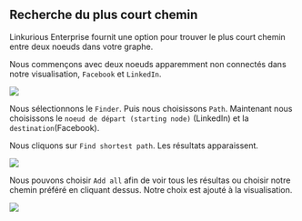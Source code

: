 ## Recherche du plus court chemin

Linkurious Enterprise fournit une option pour trouver le plus court chemin entre deux noeuds dans votre graphe. 

Nous commençons avec deux noeuds apparemment non connectés dans notre visualisation, ```Facebook``` et ```LinkedIn```.

![](https://github.com/Linkurious/linkurious-enterprise-manual/raw/master/en/search/LI_FB.png)

Nous sélectionnons le ```Finder```. Puis nous choisissons ```Path```. 
Maintenant nous choisissons le ```noeud de départ (starting node)``` (LinkedIn) et la ```destination```(Facebook).

Nous cliquons sur ```Find shortest path```. Les résultats apparaissent.

![](https://github.com/Linkurious/linkurious-enterprise-manual/raw/master/en/search/Shortest.png)

Nous pouvons choisir ```Add all``` afin de voir tous les résultas ou choisir notre chemin préféré en cliquant dessus. Notre choix est ajouté à la visualisation. 

![](https://github.com/Linkurious/linkurious-enterprise-manual/raw/master/en/search/AllLinks.png)

